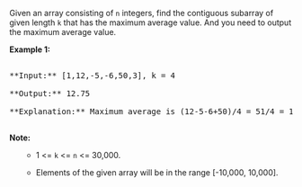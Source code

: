 

Given an array consisting of `n` integers, find the contiguous subarray of given length `k` that has the maximum average value. And you need to output the maximum average value.


**Example 1:**<br />
<pre>
**Input:** [1,12,-5,-6,50,3], k = 4
**Output:** 12.75
**Explanation:** Maximum average is (12-5-6+50)/4 = 51/4 = 12.75
</pre>


**Note:**<br>
<ol>
- 1 <= `k` <= `n` <= 30,000.
- Elements of the given array will be in the range [-10,000, 10,000].
</ol>

